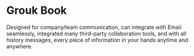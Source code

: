 Grouk Book
=======

Designed for company/team communication, can integrate with Email seamlessly, integrated many third-party collaboration tools, 
and with all history messages, every piece of information in your hands anytime and anywhere.


